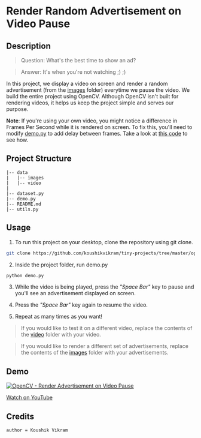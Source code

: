 # Render Random Advertisement on Video Pause

## Description

> Question: What's the best time to show an ad?

> Answer: It's when you're not watching ;) ;)


In this project, we display a video on screen and render a random advertisement (from the [images](https://github.com/koushikvikram/tiny-projects/tree/master/opencv-ad-rendering-v1/data/images) folder) everytime we pause the video. We build the entire project using OpenCV. Although OpenCV isn't built for rendering videos, it helps us keep the project simple and serves our purpose.

**Note**: If you're using your own video, you might notice a difference in Frames Per Second while it is rendered on screen. To fix this, you'll need to modify [demo.py](https://github.com/koushikvikram/tiny-projects/blob/master/opencv-ad-rendering-v1/demo.py) to add delay between frames. Take a look at [this code](https://github.com/koushikvikram/cv-toolbox/blob/master/video_processing/playback.py) to see how.

## Project Structure

```
|-- data
|   |-- images
|   |-- video
|
|-- dataset.py
|-- demo.py
|-- README.md
|-- utils.py

```

## Usage

1. To run this project on your desktop, clone the repository using git clone.
```bash
git clone https://github.com/koushikvikram/tiny-projects/tree/master/opencv-ad-rendering-v1.git 
```
2. Inside the project folder, run demo.py
```bash
python demo.py
```
3. While the video is being played, press the *"Space Bar"* key to pause and you'll see an advertisement displayed on screen.

4. Press the *"Space Bar"* key again to resume the video.

5. Repeat as many times as you want!

> If you would like to test it on a different video, replace the contents of the [video](https://github.com/koushikvikram/tiny-projects/tree/master/opencv-ad-rendering-v1/data/video) folder with your video. 

> If you would like to render a different set of advertisements, replace the contents of the [images](https://github.com/koushikvikram/tiny-projects/tree/master/opencv-ad-rendering-v1/data/images) folder with your advertisements. 

## Demo

[![OpenCV - Render Advertisement on Video Pause](https://img.youtube.com/vi/2lp9nEabI1o/0.jpg)](https://www.youtube.com/watch?v=2lp9nEabI1o)

[Watch on YouTube](https://www.youtube.com/watch?v=2lp9nEabI1o)

## Credits
```
author = Koushik Vikram
```
